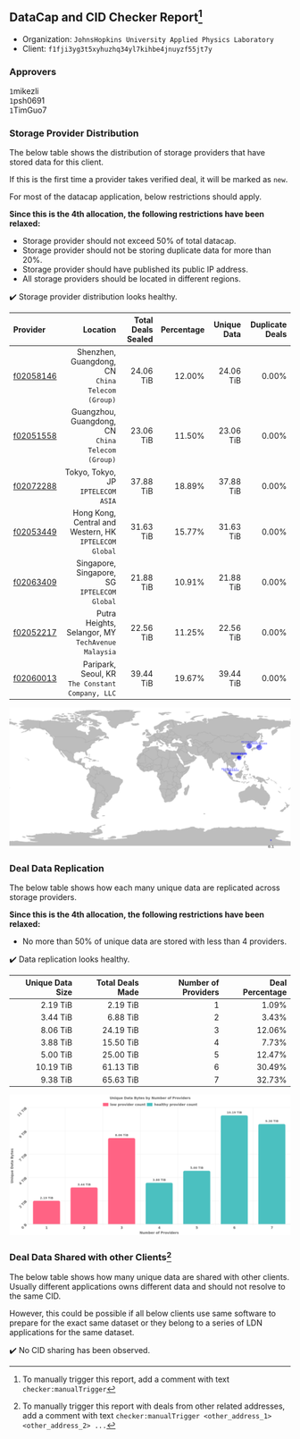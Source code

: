 ## DataCap and CID Checker Report[^1]
 - Organization: `JohnsHopkins University Applied Physics Laboratory`
 - Client: `f1fji3yg3t5xyhuzhq34yl7kihbe4jnuyzf55jt7y`
### Approvers
`1`mikezli<br/>`1`psh0691<br/>`1`TimGuo7

### Storage Provider Distribution
The below table shows the distribution of storage providers that have stored data for this client.

If this is the first time a provider takes verified deal, it will be marked as `new`.

For most of the datacap application, below restrictions should apply.

**Since this is the 4th allocation, the following restrictions have been relaxed:**
 - Storage provider should not exceed 50% of total datacap.
 - Storage provider should not be storing duplicate data for more than 20%.
 - Storage provider should have published its public IP address.
 - All storage providers should be located in different regions.

✔️ Storage provider distribution looks healthy.

| Provider                                              |                                                  Location | Total Deals Sealed | Percentage | Unique Data | Duplicate Deals |
| :---------------------------------------------------- | --------------------------------------------------------: | -----------------: | ---------: | ----------: | --------------: |
| [f02058146](https://filfox.info/en/address/f02058146) |       Shenzhen, Guangdong, CN<br/>`China Telecom (Group)` |          24.06 TiB |     12.00% |   24.06 TiB |           0.00% |
| [f02051558](https://filfox.info/en/address/f02051558) |      Guangzhou, Guangdong, CN<br/>`China Telecom (Group)` |          23.06 TiB |     11.50% |   23.06 TiB |           0.00% |
| [f02072288](https://filfox.info/en/address/f02072288) |                     Tokyo, Tokyo, JP<br/>`IPTELECOM ASIA` |          37.88 TiB |     18.89% |   37.88 TiB |           0.00% |
| [f02053449](https://filfox.info/en/address/f02053449) | Hong Kong, Central and Western, HK<br/>`IPTELECOM Global` |          31.63 TiB |     15.77% |   31.63 TiB |           0.00% |
| [f02063409](https://filfox.info/en/address/f02063409) |           Singapore, Singapore, SG<br/>`IPTELECOM Global` |          21.88 TiB |     10.91% |   21.88 TiB |           0.00% |
| [f02052217](https://filfox.info/en/address/f02052217) |     Putra Heights, Selangor, MY<br/>`TechAvenue Malaysia` |          22.56 TiB |     11.25% |   22.56 TiB |           0.00% |
| [f02060013](https://filfox.info/en/address/f02060013) |       Paripark, Seoul, KR<br/>`The Constant Company, LLC` |          39.44 TiB |     19.67% |   39.44 TiB |           0.00% |

<img src="https://raw.githubusercontent.com/data-preservation-programs/filplus-checker-assets/main/filecoin-project/filecoin-plus-large-datasets/issues/1835/1686671890821.png"/>

### Deal Data Replication
The below table shows how each many unique data are replicated across storage providers.


**Since this is the 4th allocation, the following restrictions have been relaxed:**
- No more than 50% of unique data are stored with less than 4 providers.

✔️ Data replication looks healthy.

| Unique Data Size | Total Deals Made | Number of Providers | Deal Percentage |
| ---------------: | ---------------: | ------------------: | --------------: |
|         2.19 TiB |         2.19 TiB |                   1 |           1.09% |
|         3.44 TiB |         6.88 TiB |                   2 |           3.43% |
|         8.06 TiB |        24.19 TiB |                   3 |          12.06% |
|         3.88 TiB |        15.50 TiB |                   4 |           7.73% |
|         5.00 TiB |        25.00 TiB |                   5 |          12.47% |
|        10.19 TiB |        61.13 TiB |                   6 |          30.49% |
|         9.38 TiB |        65.63 TiB |                   7 |          32.73% |

<img src="https://raw.githubusercontent.com/data-preservation-programs/filplus-checker-assets/main/filecoin-project/filecoin-plus-large-datasets/issues/1835/1686671891524.png"/>

### Deal Data Shared with other Clients[^3]
The below table shows how many unique data are shared with other clients.
Usually different applications owns different data and should not resolve to the same CID.

However, this could be possible if all below clients use same software to prepare for the exact same dataset or they belong to a series of LDN applications for the same dataset.

✔️ No CID sharing has been observed.

[^1]: To manually trigger this report, add a comment with text `checker:manualTrigger`

[^2]: Deals from those addresses are combined into this report as they are specified with `checker:manualTrigger`

[^3]: To manually trigger this report with deals from other related addresses, add a comment with text `checker:manualTrigger <other_address_1> <other_address_2> ...`
